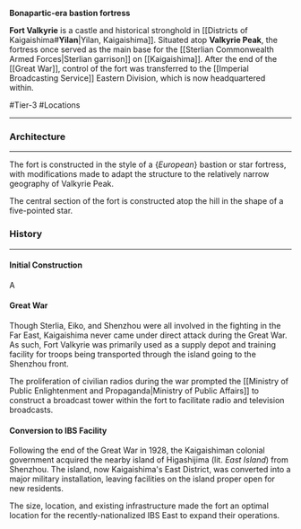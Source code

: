 **Bonapartic-era bastion fortress**

**Fort Valkyrie** is a castle and historical stronghold in [[Districts of Kaigaishima#**Yilan**|Yilan, Kaigaishima]]. Situated atop **Valkyrie Peak**, the fortress once served as the main base for the [[Sterlian Commonwealth Armed Forces|Sterlian garrison]] on [[Kaigaishima]]. After the end of the [[Great War]], control of the fort was transferred to the [[Imperial Broadcasting Service]] Eastern Division, which is now headquartered within.

#Tier-3 #Locations 

---

### Architecture
---
The fort is constructed in the style of a {*European*} bastion or star fortress, with modifications made to adapt the structure to the relatively narrow geography of Valkyrie Peak.

The central section of the fort is constructed atop the hill in the shape of a five-pointed star.

### History
---
#### Initial Construction
A

#### Great War
Though Sterlia, Eiko, and Shenzhou were all involved in the fighting in the Far East, Kaigaishima never came under direct attack during the Great War. As such, Fort Valkyrie was primarily used as a supply depot and training facility for troops being transported through the island going to the Shenzhou front.

The proliferation of civilian radios during the war prompted the [[Ministry of Public Enlightenment and Propaganda|Ministry of Public Affairs]] to construct a broadcast tower within the fort to facilitate radio and television broadcasts.
#### Conversion to IBS Facility
Following the end of the Great War in 1928, the Kaigaishiman colonial government acquired the nearby island of Higashijima (lit. *East Island*) from Shenzhou. The island, now Kaigaishima's East District, was converted into a major military installation, leaving facilities on the island proper open for new residents.

The size, location, and existing infrastructure made the fort an optimal location for the recently-nationalized IBS East to expand their operations.